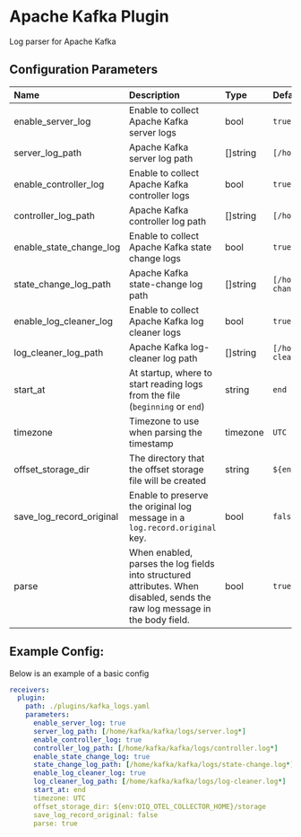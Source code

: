 # Apache Kafka Plugin

Log parser for Apache Kafka

## Configuration Parameters

| Name | Description | Type | Default | Required | Values |
|:-- |:-- |:-- |:-- |:-- |:-- |
| enable_server_log | Enable to collect Apache Kafka server logs | bool | `true` | false |  |
| server_log_path | Apache Kafka server log path | []string | `[/home/kafka/kafka/logs/server.log*]` | false |  |
| enable_controller_log | Enable to collect Apache Kafka controller logs | bool | `true` | false |  |
| controller_log_path | Apache Kafka controller log path | []string | `[/home/kafka/kafka/logs/controller.log*]` | false |  |
| enable_state_change_log | Enable to collect Apache Kafka state change logs | bool | `true` | false |  |
| state_change_log_path | Apache Kafka state-change log path | []string | `[/home/kafka/kafka/logs/state-change.log*]` | false |  |
| enable_log_cleaner_log | Enable to collect Apache Kafka log cleaner logs | bool | `true` | false |  |
| log_cleaner_log_path | Apache Kafka log-cleaner log path | []string | `[/home/kafka/kafka/logs/log-cleaner.log*]` | false |  |
| start_at | At startup, where to start reading logs from the file (`beginning` or `end`) | string | `end` | false | `beginning`, `end` |
| timezone | Timezone to use when parsing the timestamp | timezone | `UTC` | false |  |
| offset_storage_dir | The directory that the offset storage file will be created | string | `${env:OIQ_OTEL_COLLECTOR_HOME}/storage` | false |  |
| save_log_record_original | Enable to preserve the original log message in a `log.record.original` key. | bool | `false` | false |  |
| parse | When enabled, parses the log fields into structured attributes. When disabled, sends the raw log message in the body field. | bool | `true` | false |  |

## Example Config:

Below is an example of a basic config

```yaml
receivers:
  plugin:
    path: ./plugins/kafka_logs.yaml
    parameters:
      enable_server_log: true
      server_log_path: [/home/kafka/kafka/logs/server.log*]
      enable_controller_log: true
      controller_log_path: [/home/kafka/kafka/logs/controller.log*]
      enable_state_change_log: true
      state_change_log_path: [/home/kafka/kafka/logs/state-change.log*]
      enable_log_cleaner_log: true
      log_cleaner_log_path: [/home/kafka/kafka/logs/log-cleaner.log*]
      start_at: end
      timezone: UTC
      offset_storage_dir: ${env:OIQ_OTEL_COLLECTOR_HOME}/storage
      save_log_record_original: false
      parse: true
```
